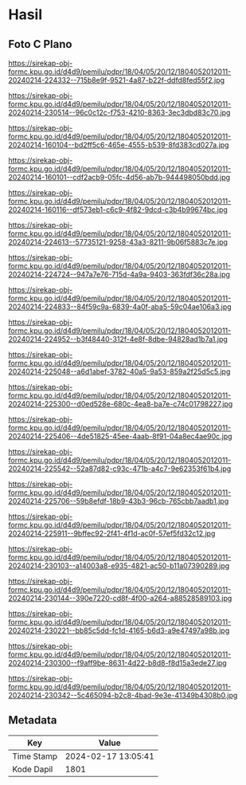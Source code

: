 # Hasil

## Foto C Plano

https://sirekap-obj-formc.kpu.go.id/d4d9/pemilu/pdpr/18/04/05/20/12/1804052012011-20240214-224332--715b8e9f-9521-4a87-b22f-ddfd8fed55f2.jpg

https://sirekap-obj-formc.kpu.go.id/d4d9/pemilu/pdpr/18/04/05/20/12/1804052012011-20240214-230514--96c0c12c-f753-4210-8363-3ec3dbd83c70.jpg

https://sirekap-obj-formc.kpu.go.id/d4d9/pemilu/pdpr/18/04/05/20/12/1804052012011-20240214-160104--bd2ff5c6-465e-4555-b539-8fd383cd027a.jpg

https://sirekap-obj-formc.kpu.go.id/d4d9/pemilu/pdpr/18/04/05/20/12/1804052012011-20240214-160101--cdf2acb9-05fc-4d56-ab7b-944498050bdd.jpg

https://sirekap-obj-formc.kpu.go.id/d4d9/pemilu/pdpr/18/04/05/20/12/1804052012011-20240214-160116--df573eb1-c6c9-4f82-9dcd-c3b4b99674bc.jpg

https://sirekap-obj-formc.kpu.go.id/d4d9/pemilu/pdpr/18/04/05/20/12/1804052012011-20240214-224613--57735121-9258-43a3-8211-9b06f5883c7e.jpg

https://sirekap-obj-formc.kpu.go.id/d4d9/pemilu/pdpr/18/04/05/20/12/1804052012011-20240214-224724--947a7e76-715d-4a9a-9403-363fdf36c28a.jpg

https://sirekap-obj-formc.kpu.go.id/d4d9/pemilu/pdpr/18/04/05/20/12/1804052012011-20240214-224833--84f59c9a-6839-4a0f-aba5-59c04ae106a3.jpg

https://sirekap-obj-formc.kpu.go.id/d4d9/pemilu/pdpr/18/04/05/20/12/1804052012011-20240214-224952--b3f48440-312f-4e8f-8dbe-94828ad1b7a1.jpg

https://sirekap-obj-formc.kpu.go.id/d4d9/pemilu/pdpr/18/04/05/20/12/1804052012011-20240214-225048--a6d1abef-3782-40a5-9a53-859a2f25d5c5.jpg

https://sirekap-obj-formc.kpu.go.id/d4d9/pemilu/pdpr/18/04/05/20/12/1804052012011-20240214-225300--d0ed528e-680c-4ea8-ba7e-c74c01798227.jpg

https://sirekap-obj-formc.kpu.go.id/d4d9/pemilu/pdpr/18/04/05/20/12/1804052012011-20240214-225406--4de51825-45ee-4aab-8f91-04a8ec4ae90c.jpg

https://sirekap-obj-formc.kpu.go.id/d4d9/pemilu/pdpr/18/04/05/20/12/1804052012011-20240214-225542--52a87d82-c93c-471b-a4c7-9e62353f61b4.jpg

https://sirekap-obj-formc.kpu.go.id/d4d9/pemilu/pdpr/18/04/05/20/12/1804052012011-20240214-225706--59b8efdf-18b9-43b3-96cb-765cbb7aadb1.jpg

https://sirekap-obj-formc.kpu.go.id/d4d9/pemilu/pdpr/18/04/05/20/12/1804052012011-20240214-225911--9bffec92-2f41-4f1d-ac0f-57ef5fd32c12.jpg

https://sirekap-obj-formc.kpu.go.id/d4d9/pemilu/pdpr/18/04/05/20/12/1804052012011-20240214-230103--a14003a8-e935-4821-ac50-b11a07390289.jpg

https://sirekap-obj-formc.kpu.go.id/d4d9/pemilu/pdpr/18/04/05/20/12/1804052012011-20240214-230144--390e7220-cd8f-4f00-a264-a88528589103.jpg

https://sirekap-obj-formc.kpu.go.id/d4d9/pemilu/pdpr/18/04/05/20/12/1804052012011-20240214-230221--bb85c5dd-fc1d-4165-b6d3-a9e47497a98b.jpg

https://sirekap-obj-formc.kpu.go.id/d4d9/pemilu/pdpr/18/04/05/20/12/1804052012011-20240214-230300--f9aff9be-8631-4d22-b8d8-f8d15a3ede27.jpg

https://sirekap-obj-formc.kpu.go.id/d4d9/pemilu/pdpr/18/04/05/20/12/1804052012011-20240214-230342--5c465094-b2c8-4bad-9e3e-41349b4308b0.jpg


## Metadata

| Key        | Value               |
| ---------- | ------------------- |
| Time Stamp | 2024-02-17 13:05:41 |
| Kode Dapil | 1801                |



